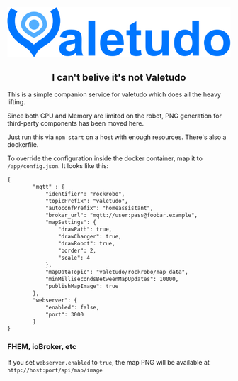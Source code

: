 <div align="center">
    <a href="https://github.com/Hypfer/Valetudo"><img src="https://github.com/Hypfer/Valetudo/blob/master/assets/logo/valetudo_logo_with_name.svg" width="800" alt="valetudo"></a>
    <p align="center"><h2>I can't belive it's not Valetudo</h2></p>
</div>
This is a simple companion service for valetudo which does all the heavy lifting.

Since both CPU and Memory are limited on the robot, PNG generation for third-party components has been moved here.

Just run this via `npm start` on a host with enough resources. There's also a dockerfile.

To override the configuration inside the docker container, map it to `/app/config.json`. It looks like this:

```
{
        "mqtt" : {
            "identifier": "rockrobo",
            "topicPrefix": "valetudo",
            "autoconfPrefix": "homeassistant",
            "broker_url": "mqtt://user:pass@foobar.example",
            "mapSettings": {
                "drawPath": true,
                "drawCharger": true,
                "drawRobot": true,
                "border": 2,
                "scale": 4
            },
            "mapDataTopic": "valetudo/rockrobo/map_data",
            "minMillisecondsBetweenMapUpdates": 10000,
            "publishMapImage": true
        },
        "webserver": {
            "enabled": false,
            "port": 3000
        }
}
```

### FHEM, ioBroker, etc
If you set `webserver.enabled` to `true`, the map PNG will be available at `http://host:port/api/map/image`
